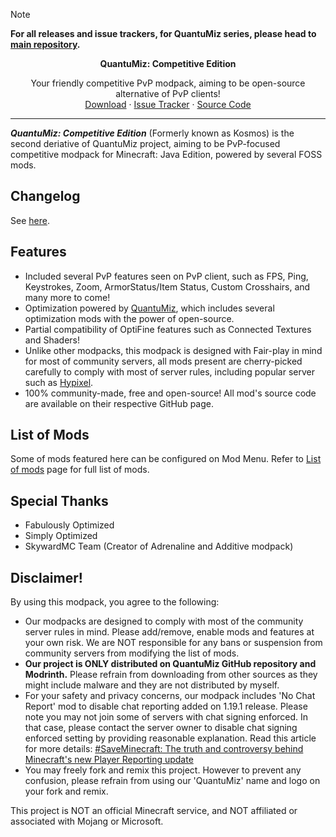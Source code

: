 > [!note]
> **For all releases and issue trackers, for QuantuMiz series, please head to [main repository](https://github.com/QuantuMiz/QuantuMiz).**

<!-- TITLE -->
<p align="center">
  <b>QuantuMiz: Competitive Edition</b>
  <p align="center">
    Your friendly competitive PvP modpack, aiming to be open-source alternative of PvP clients!
    <br />
    <a href="https://modrinth.com/modpack/quantumiz-ce/versions">Download</a>
    ·
    <a href="https://github.com/QuantuMiz/QuantuMiz/issues">Issue Tracker</a>
    ·
    <a href="https://github.com/QuantuMiz/QuantuMiz-CE">Source Code</a>
  </p>
</p>

---

***QuantuMiz: Competitive Edition*** (Formerly known as Kosmos) is the second deriative of QuantuMiz project, aiming to be PvP-focused competitive modpack for Minecraft: Java Edition, powered by several FOSS mods.

## Changelog
See [here](https://github.com/QuantuMiz/QuantuMiz-CE/releases).

## Features
* Included several PvP features seen on PvP client, such as FPS, Ping, Keystrokes, Zoom, ArmorStatus/Item Status, Custom Crosshairs, and many more to come!
* Optimization powered by [QuantuMiz](https://modrinth.com/modpack/quantumiz), which includes several optimization mods with the power of open-source.
* Partial compatibility of OptiFine features such as Connected Textures and Shaders!
* Unlike other modpacks, this modpack is designed with Fair-play in mind for most of community servers, all mods present are cherry-picked carefully to comply with most of server rules, including popular server such as [Hypixel](https://hypixel.net).
* 100% community-made, free and open-source! All mod's source code are available on their respective GitHub page.

## List of Mods
Some of mods featured here can be configured on Mod Menu. Refer to [List of mods](https://github.com/QuantuMiz/QuantuMiz/wiki/List-of-Mods) page for full list of mods.

## Special Thanks
* Fabulously Optimized
* Simply Optimized
* SkywardMC Team (Creator of Adrenaline and Additive modpack)

## Disclaimer!
By using this modpack, you agree to the following:
* Our modpacks are designed to comply with most of the community server rules in mind. Please add/remove, enable mods and features at your own risk. We are NOT responsible for any bans or suspension from community servers from modifying the list of mods.
* **Our project is ONLY distributed on QuantuMiz GitHub repository and Modrinth.** Please refrain from downloading from other sources as they might include malware and they are not distributed by myself.
* For your safety and privacy concerns, our modpack includes 'No Chat Report' mod to disable chat reporting added on 1.19.1 release. Please note you may not join some of servers with chat signing enforced. In that case, please contact the server owner to disable chat signing enforced setting by providing reasonable explanation. Read this article for more details: [#SaveMinecraft: The truth and controversy behind Minecraft's new Player Reporting update](https://www.windowscentral.com/gaming/minecraft/saveminecraft-the-truth-and-controversy-behind-minecrafts-new-player-reporting)
* You may freely fork and remix this project. However to prevent any confusion, please refrain from using our 'QuantuMiz' name and logo on your fork and remix.

This project is NOT an official Minecraft service, and NOT affiliated or associated with Mojang or Microsoft.
